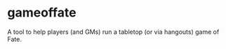 gameoffate
==========

A tool to help players (and GMs) run a tabletop (or via hangouts) game of Fate.
